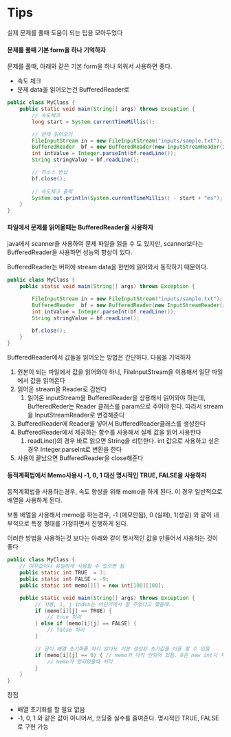 # Tips

실제 문제를 풀때 도움이 되는 팁을 모아두었다

#### 문제를 풀때 기본 form을 하나 기억하자

문제를 풀때, 아래와 같은 기본 form을 하나 외워서 사용하면 좋다.

* 속도 체크
* 문제 data을 읽어오는건 BufferedReader로

```java
public class MyClass {
    public static void main(String[] args) throws Exception {
        // 속도체크
        long start = System.currentTimeMillis();

        // 문제 읽어오기
        FileInputStream in = new FileInputStream("inputs/sample.txt");
        BufferedReader  bf = new BufferedReader(new InputStreamReader(in));
        int intValue = Integer.parseInt(bf.readLine());
        String stringValue = bf.readLine();

        // 리소스 반납
        bf.close();
        
        // 속도체크 출력
        System.out.println(System.currentTimeMillis() - start + "ms");
    }
}
```



#### 파일에서 문제를 읽어올때는 BufferedReader을 사용하자

java에서 scanner을 사용하여 문제 파일을 읽을 수 도 있지만, scanner보다는 BufferedReader을 사용하면 성능의 향상이 있다.

BufferedReader는 버퍼에 stream data을 한번에 읽어와서 동작하기 때문이다.

```java
public class MyClass {
    public static void main(String[] args) throws Exception {

        FileInputStream in = new FileInputStream("inputs/sample.txt");
        BufferedReader  bf = new BufferedReader(new InputStreamReader(in));
        int intValue = Integer.parseInt(bf.readLine());
        String stringValue = bf.readLine();

        bf.close();
    }
}
```

BufferedReader에서 값들을 읽어오는 방법은 간단하다. 다음을 기억하자

1. 원본이 되는 파일에서 값을 읽어와야 하니, FileInputStream을 이용해서 일단 파일에서 값을 읽어온다
2. 읽어온 stream을 Reader로 감싼다
   1. 읽어온 inputStream을 BufferedReader을 상용해서 읽어와야 하는데, BufferedReder는 Reader 클래스를 param으로 주어야 한다. 따라서  stream을 InputStreamReader로 변경해준다
3. BufferedReader에 Reader을 넣어서 BufferedReader클래스를 생성한다
4. BufferedReader에서 제공하는 함수를 사용해서 실제 값을 읽어 사용한다
   1. readLine\(\)의 경우 바로 읽으면 String을 리턴한다. int 값으로 사용하고 싶은경우 Integer.parseInt로 변환을 한다
5. 사용이 끝났으면 BufferedReader을 close해준다



#### 동적계획법에서 Memo사용시 -1, 0, 1 대신 명시적인 TRUE, FALSE을 사용하자

동적계획법을 사용하는경우, 속도 향상을 위해 memo을 하게 된다. 이 경우 일반적으로 배열을 사용하게 된다.

보통 배열을 사용해서 memo을 하는경우, -1 \(메모안됨\), 0 \(실패\), 1\(성공\) 와 같이 내부적으로 특정 형태를 가정하면서 진행하게 된다.

이러한 방법을 사용하는것 보다는 아래와 같이 명시적인 값을 만들어서 사용하는 것이 좋다

```java
public class MyClass {
    // 아무값이나 유일하게 사용할 수 있으면 됨
    public static int TRUE  = 3;
    public static int FALSE = -9;
    public static int memo[][] = new int[100][100];

    public static void main(String[] args) throws Exception {
         // 사용, i, j index는 어딘가에서 잘 주었다고 했을때..
         if (memo[i][j] == TRUE) {
             // true 처리
         } else if (memo[i][j] == FALSE) {
             // false 처리
         } 

         // 굳이 배열 초기화를 하지 않아도 기본 생성된 초기값을 이용 할 수 있음
         if (memo[i][j] == 0) { // memo가 아직 안되어 있음. 0은 new int시 자동 초기화된 값
             // memo가 안되었을때 처리
         }
    }
}
```

장점

* 배열 초기화를 할 필요 없음
* -1, 0, 1 와 같은 값이 아니어서, 코딩중 실수를 줄여준다. 명시적인 TRUE, FALSE로 구현 가능




